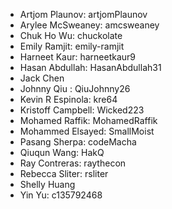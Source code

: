 * Artjom Plaunov: artjomPlaunov 
* Arylee McSweaney: amcsweaney
* Chuk Ho Wu: chuckolate
* Emily Ramjit: emily-ramjit
* Harneet Kaur: harneetkaur9
* Hasan Abdullah: HasanAbdullah31
* Jack Chen
* Johnny Qiu : QiuJohnny26
* Kevin R Espinola: kre64
* Kristoff Campbell: Wicked223
* Mohamed Raffik: MohamedRaffik
* Mohammed Elsayed: SmallMoist
* Pasang Sherpa: codeMacha
* Qiuqun Wang: HakQ
* Ray Contreras: raythecon
* Rebecca Sliter: rsliter
* Shelly Huang
* Yin Yu: c135792468
